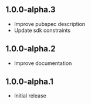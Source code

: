 ## 1.0.0-alpha.3

- Improve pubspec description
- Update sdk constraints

## 1.0.0-alpha.2

- Improve documentation

## 1.0.0-alpha.1

- Initial release
